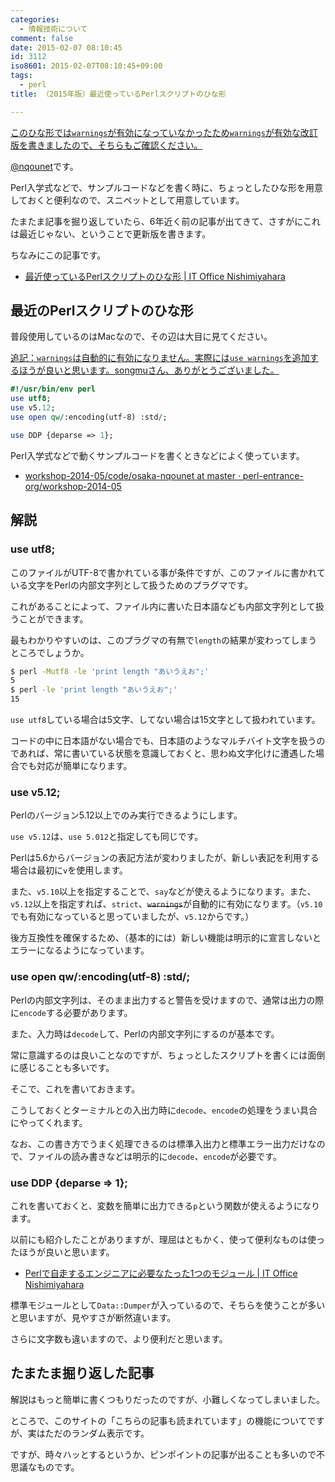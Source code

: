```yaml
---
categories:
  - 情報技術について
comment: false
date: 2015-02-07 08:10:45
id: 3112
iso8601: 2015-02-07T08:10:45+09:00
tags:
  - perl
title: （2015年版）最近使っているPerlスクリプトのひな形

---
```


<p><ins>このひな形では<code>warnings</code>が有効になっていなかったため<a href="http://www.nqou.net/2015/02/07/142727" title="（2015年改訂版）最近使っているPerlスクリプトのひな形"><code>warnings</code>が有効な改訂版を書きました</a>ので、そちらもご確認ください。</ins></p>

<p><a href="https://twitter.com/nqounet">@nqounet</a>です。</p>

<p>Perl入学式などで、サンプルコードなどを書く時に、ちょっとしたひな形を用意しておくと便利なので、スニペットとして用意しています。</p>

<p>たまたま記事を掘り返していたら、6年近く前の記事が出てきて、さすがにこれは最近じゃない、ということで更新版を書きます。</p>

<p>ちなみにこの記事です。</p>

<ul>
<li><a href="http://www.nqou.net/2009/03/27/000358">最近使っているPerlスクリプトのひな形 | IT Office Nishimiyahara</a></li>
</ul>



<h2>最近のPerlスクリプトのひな形</h2>

<p>普段使用しているのはMacなので、その辺は大目に見てください。</p>

<p><ins>追記：<code>warnings</code>は自動的に有効になりません。実際には<code>use warnings</code>を追加するほうが良いと思います。songmuさん、ありがとうございました。</ins></p>

```perl
#!/usr/bin/env perl
use utf8;
use v5.12;
use open qw/:encoding(utf-8) :std/;

use DDP {deparse => 1};
```

<p>Perl入学式などで動くサンプルコードを書くときなどによく使っています。</p>

<ul>
<li><a href="https://github.com/perl-entrance-org/workshop-2014-05/tree/master/code/osaka-nqounet">workshop-2014-05/code/osaka-nqounet at master · perl-entrance-org/workshop-2014-05</a></li>
</ul>

<h2>解説</h2>

<h3>use utf8;</h3>

<p>このファイルがUTF-8で書かれている事が条件ですが、このファイルに書かれている文字をPerlの内部文字列として扱うためのプラグマです。</p>

<p>これがあることによって、ファイル内に書いた日本語なども内部文字列として扱うことができます。</p>

<p>最もわかりやすいのは、このプラグマの有無で<code>length</code>の結果が変わってしまうところでしょうか。</p>

```bash
$ perl -Mutf8 -le 'print length "あいうえお";'
5
$ perl -le 'print length "あいうえお";'
15
```

<p><code>use utf8</code>している場合は5文字、してない場合は15文字として扱われています。</p>

<p>コードの中に日本語がない場合でも、日本語のようなマルチバイト文字を扱うのであれば、常に書いている状態を意識しておくと、思わぬ文字化けに遭遇した場合でも対応が簡単になります。</p>

<h3>use v5.12;</h3>

<p>Perlのバージョン5.12以上でのみ実行できるようにします。</p>

<p><code>use v5.12</code>は、<code>use 5.012</code>と指定しても同じです。</p>

<p>Perlは5.6からバージョンの表記方法が変わりましたが、新しい表記を利用する場合は最初に<code>v</code>を使用します。</p>

<p>また、<code>v5.10</code>以上を指定することで、<code>say</code>などが使えるようになります。また、<code>v5.12</code>以上を指定すれば、<code>strict</code>、<del><code>warnings</code></del>が自動的に有効になります。（<code>v5.10</code>でも有効になっていると思っていましたが、<code>v5.12</code>からです。）</p>

<p>後方互換性を確保するため、（基本的には）新しい機能は明示的に宣言しないとエラーになるようになっています。</p>

<h3>use open qw/:encoding(utf-8) :std/;</h3>

<p>Perlの内部文字列は、そのまま出力すると警告を受けますので、通常は出力の際に<code>encode</code>する必要があります。</p>

<p>また、入力時は<code>decode</code>して、Perlの内部文字列にするのが基本です。</p>

<p>常に意識するのは良いことなのですが、ちょっとしたスクリプトを書くには面倒に感じることも多いです。</p>

<p>そこで、これを書いておきます。</p>

<p>こうしておくとターミナルとの入出力時に<code>decode</code>、<code>encode</code>の処理をうまい具合にやってくれます。</p>

<p>なお、この書き方でうまく処理できるのは標準入出力と標準エラー出力だけなので、ファイルの読み書きなどは明示的に<code>decode</code>、<code>encode</code>が必要です。</p>

<h3>use DDP {deparse => 1};</h3>

<p>これを書いておくと、変数を簡単に出力できる<code>p</code>という関数が使えるようになります。</p>

<p>以前にも紹介したことがありますが、理屈はともかく、使って便利なものは使ったほうが良いと思います。</p>

<ul>
<li><a href="http://www.nqou.net/2014/07/19/133400">Perlで自走するエンジニアに必要なたった1つのモジュール | IT Office Nishimiyahara</a></li>
</ul>

<p>標準モジュールとして<code>Data::Dumper</code>が入っているので、そちらを使うことが多いと思いますが、見やすさが断然違います。</p>

<p>さらに文字数も違いますので、より便利だと思います。</p>

<h2>たまたま掘り返した記事</h2>

<p>解説はもっと簡単に書くつもりだったのですが、小難しくなってしまいました。</p>

<p>ところで、このサイトの「こちらの記事も読まれています」の機能についてですが、実はただのランダム表示です。</p>

<p>ですが、時々ハッとするというか、ピンポイントの記事が出ることも多いので不思議なものです。</p>
    	